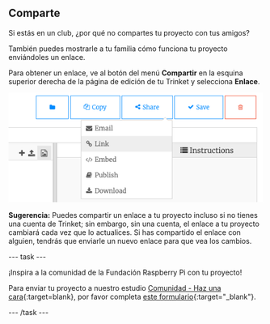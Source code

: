 ## Comparte

Si estás en un club, ¿por qué no compartes tu proyecto con tus amigos?

También puedes mostrarle a tu familia cómo funciona tu proyecto enviándoles un enlace.

Para obtener un enlace, ve al botón del menú **Compartir** en la esquina superior derecha de la página de edición de tu Trinket y selecciona **Enlace**.

![El botón del menú 'Compartir' extendido, con 'Enlace' resaltado.](images/share-button.png)

**Sugerencia:** Puedes compartir un enlace a tu proyecto incluso si no tienes una cuenta de Trinket; sin embargo, sin una cuenta, el enlace a tu proyecto cambiará cada vez que lo actualices. Si has compartido el enlace con alguien, tendrás que enviarle un nuevo enlace para que vea los cambios.

--- task ---

¡Inspira a la comunidad de la Fundación Raspberry Pi con tu proyecto!

Para enviar tu proyecto a nuestro estudio [Comunidad - Haz una cara](https://wke.lt/w/s/8sVH4f){:target=blank}, por favor completa [este formulario](https://form.raspberrypi.org/f/community-project-submissions){:target="_blank"}.

--- /task ---
